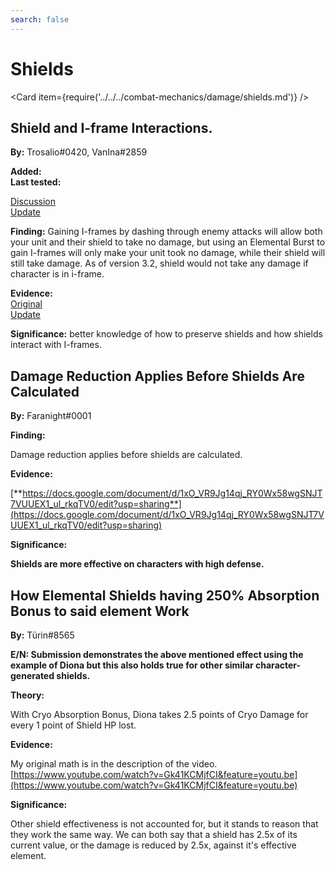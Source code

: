 ```yaml
---
search: false
---
```


# Shields

<Card item={require('../../../combat-mechanics/damage/shields.md')} />

## Shield and I-frame Interactions.

**By:** Trosalio\#0420, VanIna#2859  

**Added:** <Version date="2021-06-03" />  
**Last tested:** <VersionHl date="2022-11-02" />  

[Discussion](https://tickets.deeznuts.moe/ticket-archive/attachments_848458542024622090_849942582167470090_transcript-shield-and-iframe-interactions.html)  
[Update](https://tickets.deeznuts.moe/transcripts/update-for-shield-and-i-frame-interaction)

**Finding:** Gaining I-frames by dashing through enemy attacks will allow both your unit and their shield to take no damage, but using an Elemental Burst to gain I-frames will only make your unit took no damage, while their shield will still take damage. As of version 3.2, shield would not take any damage if character is in i-frame.

**Evidence:**     
[Original](https://www.youtube.com/watch?v=JoPfS5cqSJs)      
[Update](https://www.youtube.com/watch?v=kMTfINpMXwc)

**Significance:** better knowledge of how to preserve shields and how shields interact with I-frames.

## Damage Reduction Applies Before Shields Are Calculated

**By:** Faranight\#0001

**Finding:**

Damage reduction applies before shields are calculated.

**Evidence:**

[**https://docs.google.com/document/d/1xO_VR9Jg14qj_RY0Wx58wgSNJT7VUUEX1_ul_rkqTV0/edit?usp=sharing**](https://docs.google.com/document/d/1xO_VR9Jg14qj_RY0Wx58wgSNJT7VUUEX1_ul_rkqTV0/edit?usp=sharing)

**Significance:**

**Shields are more effective on characters with high defense.**

## How Elemental Shields having 250% Absorption Bonus to said element Work

**By:** Türin\#8565

**E/N: Submission demonstrates the above mentioned effect using the example of Diona but this also holds true for other similar character-generated shields.**

**Theory:**

With Cryo Absorption Bonus, Diona takes 2.5 points of Cryo Damage for every 1 point of Shield HP lost.

**Evidence:**

My original math is in the description of the video. [https://www.youtube.com/watch?v=Gk41KCMjfCI&feature=youtu.be](https://www.youtube.com/watch?v=Gk41KCMjfCI&feature=youtu.be)

**Significance:**

Other shield effectiveness is not accounted for, but it stands to reason that they work the same way. We can both say that a shield has 2.5x of its current value, or the damage is reduced by 2.5x, against it's effective element.
